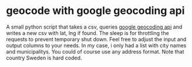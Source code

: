 # geocode with google geocoding api

A small python script that takes a csv, queries [google geocoding api](https://developers.google.com/maps/documentation/geocoding/overview) and writes a new csv with lat, lng if found.
The sleep is for throttling the requests to prevent temporary shut down.
Feel free to adjust the input and output columns to your needs. In my case, i only had a list with city names and municipalitys. You could of course use any address format. Note that country Sweden is hard coded.
